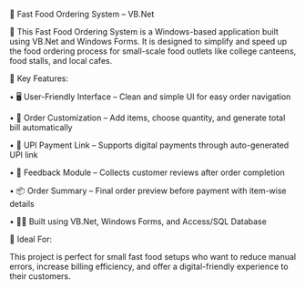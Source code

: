🍔 Fast Food Ordering System – VB.Net

🚀 This Fast Food Ordering System is a Windows-based application built using VB.Net and Windows Forms. It is designed to simplify and speed up the food ordering process for small-scale food outlets like college canteens, food stalls, and local cafes.

🔧 Key Features:

• 🖥 User-Friendly Interface – Clean and simple UI for easy order navigation

• 🍟 Order Customization – Add items, choose quantity, and generate total bill automatically

• 💸 UPI Payment Link – Supports digital payments through auto-generated UPI link

• 📝 Feedback Module – Collects customer reviews after order completion

• 📦 Order Summary – Final order preview before payment with item-wise details

• 👨‍💻 Built using VB.Net, Windows Forms, and Access/SQL Database

🎯 Ideal For:

This project is perfect for small fast food setups who want to reduce manual errors, increase billing efficiency, and offer a digital-friendly experience to their customers.
